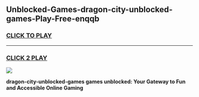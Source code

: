 
## Unblocked-Games-dragon-city-unblocked-games-Play-Free-enqqb
<h3>
<a href="https://premium76.site?title=dragon-city-unblocked-games&ref=20A">CLICK TO PLAY</a></h3>
<hr>

<h3>
<a href="https://premium76.site?title=dragon-city-unblocked-games&ref=20A">CLICK 2 PLAY</a>
  
</h3>

<a href="https://premium76.site?title=dragon-city-unblocked-games&ref=20A"><img src="https://clearcache.store/games.png"></a>


**dragon-city-unblocked-games games unblocked: Your Gateway to Fun and Accessible Online Gaming**
